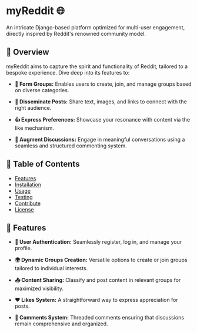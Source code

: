 # myReddit 🌐

An intricate Django-based platform optimized for multi-user engagement, directly inspired by Reddit's renowned community model.

## 🚀 Overview

myReddit aims to capture the spirit and functionality of Reddit, tailored to a bespoke experience. Dive deep into its features to:

- **👥 Form Groups:** Enables users to create, join, and manage groups based on diverse categories.
  
- **📝 Disseminate Posts:** Share text, images, and links to connect with the right audience.
  
- **👍 Express Preferences:** Showcase your resonance with content via the like mechanism.
  
- **💬 Augment Discussions:** Engage in meaningful conversations using a seamless and structured commenting system.

## 📖 Table of Contents

- [Features](#-features)
- [Installation](#-installation)
- [Usage](#-usage)
- [Testing](#-testing)
- [Contribute](#-contribute)
- [License](#-license)

## 🌟 Features

- **🔐 User Authentication:** Seamlessly register, log in, and manage your profile.
  
- **🌍 Dynamic Groups Creation:** Versatile options to create or join groups tailored to individual interests.
  
- **📤 Content Sharing:** Classify and post content in relevant groups for maximized visibility.
  
- **❤️ Likes System:** A straightforward way to express appreciation for posts.
  
- **🔗 Comments System:** Threaded comments ensuring that discussions remain comprehensive and organized.


